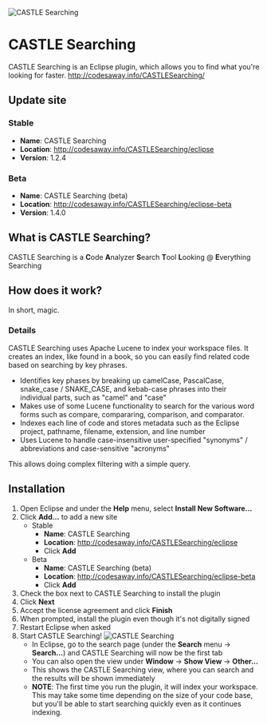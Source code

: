 ![CASTLE Searching](http://codesaway.info/images/CASTLESearching.png)

# CASTLE Searching
CASTLE Searching is an Eclipse plugin, which allows you to find what you're looking for faster.
http://codesaway.info/CASTLESearching/

## Update site

### Stable
* **Name**: CASTLE Searching
* **Location**: http://codesaway.info/CASTLESearching/eclipse
* **Version**: 1.2.4

### Beta
* **Name**: CASTLE Searching (beta)
* **Location**: http://codesaway.info/CASTLESearching/eclipse-beta
* **Version**: 1.4.0

## What is CASTLE Searching?
CASTLE Searching is a **C**ode **A**nalyzer **S**earch **T**ool **L**ooking @ **E**verything Searching

## How does it work?

In short, magic.

### Details
CASTLE Searching uses Apache Lucene to index your workspace files. It creates an index, like found in a book, so you can easily find related code based on searching by key phrases.

* Identifies key phases by breaking up camelCase, PascalCase, snake_case / SNAKE_CASE, and kebab-case phrases into their individual parts, such as "camel" and "case"
* Makes use of some Lucene functionality to search for the various word forms such as compare, compararing, comparison, and comparator.
* Indexes each line of code and stores metadata such as the Eclipse project, pathname, filename, extension, and line number
* Uses Lucene to handle case-insensitive user-specified "synonyms" / abbreviations and case-sensitive "acronyms"

This allows doing complex filtering with a simple query.

## Installation
1. Open Eclipse and under the **Help** menu, select **Install New Software...**
2. Click **Add...** to add a new site
   * Stable
      * **Name**: CASTLE Searching
      * **Location**: http://codesaway.info/CASTLESearching/eclipse
      * Click **Add**
   * Beta
      * **Name**: CASTLE Searching (beta)
      * **Location**: http://codesaway.info/CASTLESearching/eclipse-beta
      * Click **Add**
3. Check the box next to CASTLE Searching to install the plugin
4. Click **Next**
5. Accept the license agreement and click **Finish**
6. When prompted, install the plugin even though it's not digitally signed
7. Restart Eclipse when asked
8. Start CASTLE Searching! ![CASTLE Searching](http://codesaway.info/images/CASTLE.png)
   * In Eclipse, go to the search page (under the **Search** menu -> **Search...**) and CASTLE Searching will now be the first tab
   * You can also open the view under **Window** -> **Show View** -> **Other...**
   * This shows the CASTLE Searching view, where you can search and the results will be shown immediately
   * **NOTE**: The first time you run the plugin, it will index your workspace. This may take some time depending on the size of your code base, but you'll be able to start searching quickly even as it continues indexing.
